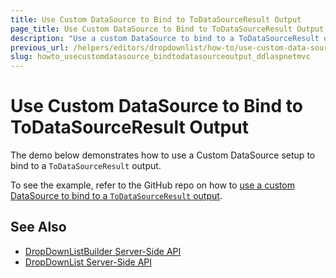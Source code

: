 ```yaml
---
title: Use Custom DataSource to Bind to ToDataSourceResult Output
page_title: Use Custom DataSource to Bind to ToDataSourceResult Output
description: "Use a custom DataSource to bind to a ToDataSourceResult output in ASP.NET MVC applications."
previous_url: /helpers/editors/dropdownlist/how-to/use-custom-data-source
slug: howto_usecustomdatasource_bindtodatasourceoutput_ddlaspnetmvc
---
```


# Use Custom DataSource to Bind to ToDataSourceResult Output

The demo below demonstrates how to use a Custom DataSource setup to bind to a `ToDataSourceResult` output.

To see the example, refer to the GitHub repo on how to [use a custom DataSource to bind to a `ToDataSourceResult` output](https://github.com/telerik/ui-for-aspnet-mvc-examples/tree/master/dropdownlist/KendoDropDownListCustomDataSource).

## See Also

* [DropDownListBuilder Server-Side API](http://docs.telerik.com/aspnet-mvc/api/Kendo.Mvc.UI.Fluent/DropDownListBuilder)
* [DropDownList Server-Side API](/api/dropdownlist)

